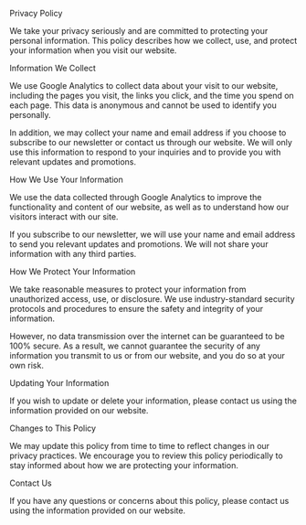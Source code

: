 Privacy Policy

We take your privacy seriously and are committed to protecting your personal information. This policy describes how we collect, use, and protect your information when you visit our website.

Information We Collect

We use Google Analytics to collect data about your visit to our website, including the pages you visit, the links you click, and the time you spend on each page. This data is anonymous and cannot be used to identify you personally.

In addition, we may collect your name and email address if you choose to subscribe to our newsletter or contact us through our website. We will only use this information to respond to your inquiries and to provide you with relevant updates and promotions.

How We Use Your Information

We use the data collected through Google Analytics to improve the functionality and content of our website, as well as to understand how our visitors interact with our site.

If you subscribe to our newsletter, we will use your name and email address to send you relevant updates and promotions. We will not share your information with any third parties.

How We Protect Your Information

We take reasonable measures to protect your information from unauthorized access, use, or disclosure. We use industry-standard security protocols and procedures to ensure the safety and integrity of your information.

However, no data transmission over the internet can be guaranteed to be 100% secure. As a result, we cannot guarantee the security of any information you transmit to us or from our website, and you do so at your own risk.

Updating Your Information

If you wish to update or delete your information, please contact us using the information provided on our website.

Changes to This Policy

We may update this policy from time to time to reflect changes in our privacy practices. We encourage you to review this policy periodically to stay informed about how we are protecting your information.

Contact Us

If you have any questions or concerns about this policy, please contact us using the information provided on our website.